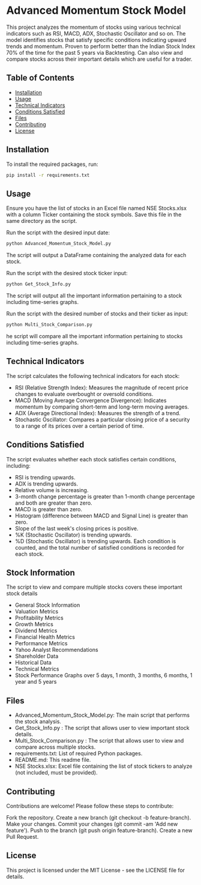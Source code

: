 # Advanced Momentum Stock Model

This project analyzes the momentum of stocks using various technical indicators such as RSI, MACD, ADX, Stochastic Oscillator and so on. The model identifies stocks that satisfy specific conditions indicating upward trends and momentum. Proven to perform better than the Indian Stock Index 70% of the time for the past 5 years via Backtesting.
Can also view and compare stocks across their important details which are useful for a trader.

## Table of Contents

- [Installation](#installation)
- [Usage](#usage)
- [Technical Indicators](#technical-indicators)
- [Conditions Satisfied](#conditions-satisfied)
- [Files](#files)
- [Contributing](#contributing)
- [License](#license)

## Installation

To install the required packages, run:

```sh
pip install -r requirements.txt
```

## Usage

Ensure you have the list of stocks in an Excel file named NSE Stocks.xlsx with a column Ticker containing the stock symbols. Save this file in the same directory as the script.

Run the script with the desired input date:
```sh
python Advanced_Momentum_Stock_Model.py
```

The script will output a DataFrame containing the analyzed data for each stock.


Run the script with the desired stock ticker input:
```sh
python Get_Stock_Info.py
```

The script will output all the important information pertaining to a stock including time-series graphs.


Run the script with the desired number of stocks and their ticker as input:
```sh
python Multi_Stock_Comparison.py
```

he script will compare all the important information pertaining to stocks including time-series graphs.


## Technical Indicators
The script calculates the following technical indicators for each stock:

- RSI (Relative Strength Index): Measures the magnitude of recent price changes to evaluate overbought or oversold conditions.
- MACD (Moving Average Convergence Divergence): Indicates momentum by comparing short-term and long-term moving averages.
- ADX (Average Directional Index): Measures the strength of a trend.
- Stochastic Oscillator: Compares a particular closing price of a security to a range of its prices over a certain period of time.

## Conditions Satisfied
The script evaluates whether each stock satisfies certain conditions, including:

- RSI is trending upwards.
- ADX is trending upwards.
- Relative volume is increasing.
- 3-month change percentage is greater than 1-month change percentage and both are greater than zero.
- MACD is greater than zero.
- Histogram (difference between MACD and Signal Line) is greater than zero.
- Slope of the last week's closing prices is positive.
- %K (Stochastic Oscillator) is trending upwards.
- %D (Stochastic Oscillator) is trending upwards.
Each condition is counted, and the total number of satisfied conditions is recorded for each stock.

## Stock Information
The script to view and compare multiple stocks covers these important stock details

- General Stock Information
- Valuation Metrics
- Profitability Metrics
- Growth Metrics
- Dividend Metrics
- Financial Health Metrics
- Performance Metrics
- Yahoo Analyst Recommendations
- Shareholder Data
- Historical Data
- Technical Metrics
- Stock Performance Graphs over 5 days, 1 month, 3 months, 6 months, 1 year and 5 years 

## Files
- Advanced_Momentum_Stock_Model.py: The main script that performs the stock analysis.
- Get_Stock_Info.py : The script that allows user to view important stock details.
- Multi_Stock_Comparison.py : The script that allows user to view and compare across multiple stocks.
- requirements.txt: List of required Python packages.
- README.md: This readme file.
- NSE Stocks.xlsx: Excel file containing the list of stock tickers to analyze (not included, must be provided).

## Contributing
Contributions are welcome! Please follow these steps to contribute:

Fork the repository.
Create a new branch (git checkout -b feature-branch).
Make your changes.
Commit your changes (git commit -am 'Add new feature').
Push to the branch (git push origin feature-branch).
Create a new Pull Request.

## License
This project is licensed under the MIT License - see the LICENSE file for details.
